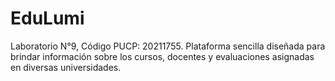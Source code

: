 # EduLumi
Laboratorio N°9, 
Código PUCP: 20211755. 
Plataforma sencilla diseñada para brindar información sobre los cursos, docentes y evaluaciones asignadas en diversas universidades.
